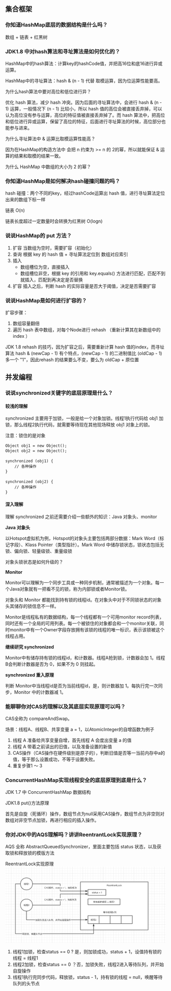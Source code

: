 ## 集合框架
 
### 你知道HashMap底层的数据结构是什么吗？
数组 + 链表 + 红黑树

### JDK1.8 中对hash算法和寻址算法是如何优化的？
HashMap中的hash算法：计算key的hashCode值，并把高16位和底16进行异或运算。

HashMap中的寻址算法：hash & (n - 1) 代替 取模运算，因为位运算性能要高。

为什么hash算法中要对高位和低位进行异？

优化 hash 算法，减少 hash 冲突。因为后面的寻址算法中，会进行 hash & (n - 1) 运算，一般情况下 (n - 1) 比较小，所以 hash 值的高位会被直接丢弃掉，可以认为高位没有参与运算，高位的特征值被直接丢弃掉了。而 hash 算法中，把高位和低位进行异或运算，保留了高位的特征，后面进行寻址算法的时候，高位部分也能参与进来。

为什么寻址算法中 & 运算比取模运算性能高？

因为在HashMap的构造方法中 会把 n 约束为 >= n 的 2的幂，所以就能保证 & 运算的结果和取模的结果一致。

为什么 HashMap 中数组的大小为 2 的幂？

### 你知道HashMap是如何解决hash碰撞问题的吗？

hash 碰撞：两个不同的key，经过hashCode运算出 hash 值，进行寻址算法定位出来的数组下标一样

链表 O(n)

链表长度超过一定数量时会转换为红黑树 O(logn)

### 说说HashMap的 put 方法？

1. 扩容 当数组为空时，需要扩容（初始化）
2. 查询 根据 key 的 hash 值 + 寻址算法定位到 数组对应索引 
3. 插入 
	* 数组槽位为空，直接插入
	* 数组槽位非空，根据 key 的引用和 key.equals() 方法进行匹配，匹配不到就插入，匹配到再决定是否替换
4. 扩容 插入之后，判断 hash 的实际容量是否大于阈值，决定是否需要扩容

### 说说HashMap是如何进行扩容的？

扩容步骤：

1. 数组容量翻倍
2. 遍历 hash 表中数组，对每个Node进行 rehash （重新计算其在新数组中的 index ）

JDK 1.8 rehash 的技巧，因为扩容之后，需要重新计算 hash 值的index，而寻址算法 hash & (newCap - 1) 有个特点，(newCap - 1) 的二进制值比 (oldCap - 1) 多一个 "1"，因此rehash 的结果要么不变，要么为 oldCap + 原位置


## 并发编程
 
### 说说synchronized关键字的底层原理是什么？

#### 较浅的理解
synchronized 主要用于加锁，一般是给一个对象加锁。线程1执行代码给 obj1 加锁，那么线程2执行代码，就需要等待现在其他现场释放 obj1 对象上的锁。 

注意：锁住的是对象

```
Object obj1 = new Object();
Object obj2 = new Object();

synchronized (obj1) {
    // 各种操作
}

synchronized (obj2) {
    // 各种操作
}
```

#### 深入理解
理解 synchronized 之前还需要介绍一些额外的知识：Java 对象头、monitor

**Java 对象头**

以Hotspot虚拟机为例，Hotspot的对象头主要包括两部分数据：Mark Word（标记字段）、Klass Pointer（类型指针）。Mark Word 中储存锁状态，锁状态包括无锁、偏向锁、轻量级锁、重量级锁

对象头锁状态是如何升级的？

**Monitor**

Monitor可以理解为一个同步工具或一种同步机制，通常被描述为一个对象。每一个Java对象就有一把看不见的锁，称为内部锁或者Monitor锁。

对象头和 Monitor 都能找到持有锁的线程id。在对象头中对于不同锁状态的对象头其储存的锁信息不一样。

Monitor是线程私有的数据结构，每一个线程都有一个可用monitor record列表，同时还有一个全局的可用列表。每一个被锁住的对象都会和一个monitor关联，同时monitor中有一个Owner字段存放拥有该锁的线程的唯一标识，表示该锁被这个线程占用。

**继续研究 synchronized**

Monitor中有储存持有锁的线程id，和计数器。线程A抢到锁，计数器会加 1。线程B会判断计数器是否为 0，如果不为 0 则挂起。

**synchronized 重入原理**

判断 Monitor中当线程id是否为当前线程id，是，则计数器加 1。每执行完一次同步，Monitor 中的计数器减 1。

### 能聊聊你对CAS的理解以及其底层实现原理可以吗？

CAS全称为 compareAndSwap。

场景：线程A、线程B、共享变量 a = 1，以AtomicInteger的自增函数为例子

1. 线程 A 准备给共享变量自增，首先线程 A 会度出变量 a 的值
2. 线程 A 带着之前读出的旧值，以及准备设置的新值
3. CAS操作（CAS操作在硬件级别是原子的），判断旧值是否等一当前内存中a的值，等于那么设置成功，不等于设置失败。
4. 重复步骤1 ～ 3


### ConcurrentHashMap实现线程安全的底层原理到底是什么？
JDK 1.7 中 ConcurrentHashMap 数据结构

JDK1.8 put()方法原理

首先是自旋（死循环）操作，数组节点为null采用CAS操作，数组节点为非空则对数组对非空节点加锁，再进行相应的插入操作。

### 你对JDK中的AQS理解吗？讲讲ReentrantLock实现原理？

AQS 全称 AbstractQueuedSynchronizer，里面主要包括 status 状态，以及获取锁和释放锁的模版方法

ReentrantLock实现原理
![](images/ReentrantLock原理.png)

1. 线程1加锁，检查status == 0 ? 是，则加锁成功，status + 1，设值持有锁的线程 = 线程1
2. 线程2加锁，检查status == 0 ？否，加锁失败，线程2进入等待队列，并开始自旋操作
3. 线程1执行完同步代码，释放锁，status - 1，持有锁的线程 = null，唤醒等待队列的头节点